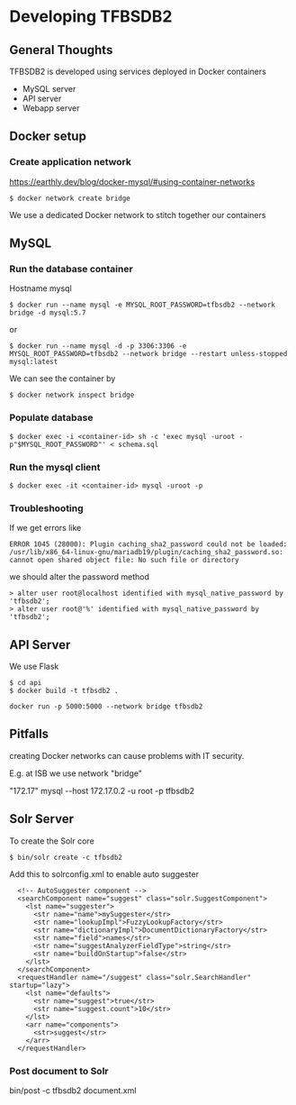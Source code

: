 # Developing TFBSDB2

## General Thoughts

TFBSDB2 is developed using services deployed in Docker containers

  * MySQL server
  * API server
  * Webapp server


## Docker setup

### Create application network

https://earthly.dev/blog/docker-mysql/#using-container-networks

```
$ docker network create bridge
```

We use a dedicated Docker network to stitch together our containers

## MySQL

### Run the database container

Hostname mysql

```
$ docker run --name mysql -e MYSQL_ROOT_PASSWORD=tfbsdb2 --network bridge -d mysql:5.7
```
  or

```
$ docker run --name mysql -d -p 3306:3306 -e MYSQL_ROOT_PASSWORD=tfbsdb2 --network bridge --restart unless-stopped mysql:latest
```

We can see the container by

```
$ docker network inspect bridge
```

### Populate database

```
$ docker exec -i <container-id> sh -c 'exec mysql -uroot -p"$MYSQL_ROOT_PASSWORD"' < schema.sql
```

### Run the mysql client

```
$ docker exec -it <container-id> mysql -uroot -p
```

### Troubleshooting

If we get errors like

```
ERROR 1045 (28000): Plugin caching_sha2_password could not be loaded: /usr/lib/x86_64-linux-gnu/mariadb19/plugin/caching_sha2_password.so: cannot open shared object file: No such file or directory
```
we should alter the password method

```
> alter user root@localhost identified with mysql_native_password by 'tfbsdb2';
> alter user root@'%' identified with mysql_native_password by 'tfbsdb2';
```

## API Server

We use Flask

```
$ cd api
$ docker build -t tfbsdb2 .
```

```
docker run -p 5000:5000 --network bridge tfbsdb2
```

## Pitfalls

creating Docker networks can cause problems with IT security.

E.g. at ISB we use network "bridge"

"172.17"
mysql --host 172.17.0.2 -u root -p tfbsdb2


## Solr Server

To create the Solr core

```
$ bin/solr create -c tfbsdb2
```

Add this to solrconfig.xml to enable auto suggester

```
  <!-- AutoSuggester component -->
  <searchComponent name="suggest" class="solr.SuggestComponent">
    <lst name="suggester">
      <str name="name">mySuggester</str>
      <str name="lookupImpl">FuzzyLookupFactory</str>
      <str name="dictionaryImpl">DocumentDictionaryFactory</str>
      <str name="field">names</str>
      <str name="suggestAnalyzerFieldType">string</str>
      <str name="buildOnStartup">false</str>
    </lst>
  </searchComponent>
  <requestHandler name="/suggest" class="solr.SearchHandler" startup="lazy">
    <lst name="defaults">
      <str name="suggest">true</str>
      <str name="suggest.count">10</str>
    </lst>
    <arr name="components">
      <str>suggest</str>
    </arr>
  </requestHandler>
```

### Post document to Solr

bin/post -c tfbsdb2 document.xml
